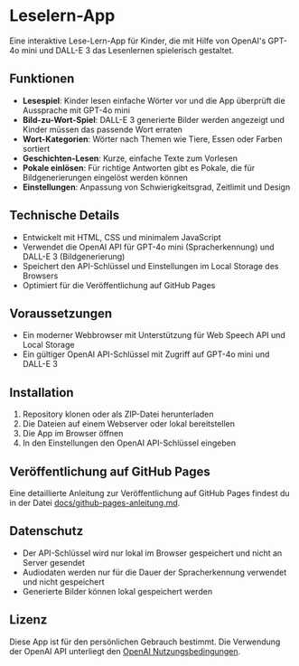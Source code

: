 # Leselern-App

Eine interaktive Lese-Lern-App für Kinder, die mit Hilfe von OpenAI's GPT-4o mini und DALL-E 3 das Lesenlernen spielerisch gestaltet.

## Funktionen

- **Lesespiel**: Kinder lesen einfache Wörter vor und die App überprüft die Aussprache mit GPT-4o mini
- **Bild-zu-Wort-Spiel**: DALL-E 3 generierte Bilder werden angezeigt und Kinder müssen das passende Wort erraten
- **Wort-Kategorien**: Wörter nach Themen wie Tiere, Essen oder Farben sortiert
- **Geschichten-Lesen**: Kurze, einfache Texte zum Vorlesen
- **Pokale einlösen**: Für richtige Antworten gibt es Pokale, die für Bildgenerierungen eingelöst werden können
- **Einstellungen**: Anpassung von Schwierigkeitsgrad, Zeitlimit und Design

## Technische Details

- Entwickelt mit HTML, CSS und minimalem JavaScript
- Verwendet die OpenAI API für GPT-4o mini (Spracherkennung) und DALL-E 3 (Bildgenerierung)
- Speichert den API-Schlüssel und Einstellungen im Local Storage des Browsers
- Optimiert für die Veröffentlichung auf GitHub Pages

## Voraussetzungen

- Ein moderner Webbrowser mit Unterstützung für Web Speech API und Local Storage
- Ein gültiger OpenAI API-Schlüssel mit Zugriff auf GPT-4o mini und DALL-E 3

## Installation

1. Repository klonen oder als ZIP-Datei herunterladen
2. Die Dateien auf einem Webserver oder lokal bereitstellen
3. Die App im Browser öffnen
4. In den Einstellungen den OpenAI API-Schlüssel eingeben

## Veröffentlichung auf GitHub Pages

Eine detaillierte Anleitung zur Veröffentlichung auf GitHub Pages findest du in der Datei [docs/github-pages-anleitung.md](docs/github-pages-anleitung.md).

## Datenschutz

- Der API-Schlüssel wird nur lokal im Browser gespeichert und nicht an Server gesendet
- Audiodaten werden nur für die Dauer der Spracherkennung verwendet und nicht gespeichert
- Generierte Bilder können lokal gespeichert werden

## Lizenz

Diese App ist für den persönlichen Gebrauch bestimmt. Die Verwendung der OpenAI API unterliegt den [OpenAI Nutzungsbedingungen](https://openai.com/policies/terms-of-use).
